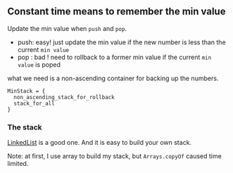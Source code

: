 ## Constant time means to remember the min value

Update the min value when `push` and `pop`. 

 * push: easy! just update the min value if the new number is less than the current `min value`
 * pop : bad ! need to rollback to a former min value if the current `min value` is poped

what we need is a non-ascending container for backing up the numbers.

```
MinStack = { 
  non_ascending_stack_for_rollback
  stack_for_all
}
```

### The stack

[LinkedList](https://docs.oracle.com/javase/7/docs/api/java/util/LinkedList.html) is a good one.
And it is easy to build your own stack.

Note: at first, I use array to build my stack, but `Arrays.copyOf` caused time limited.

